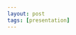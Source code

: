 ```yaml
---
layout: post
tags: [presentation]
---
```


<object data="presentations/4.19.21-Word2Vec.pdf" width="500" height="375" type="application/pdf"></object>

